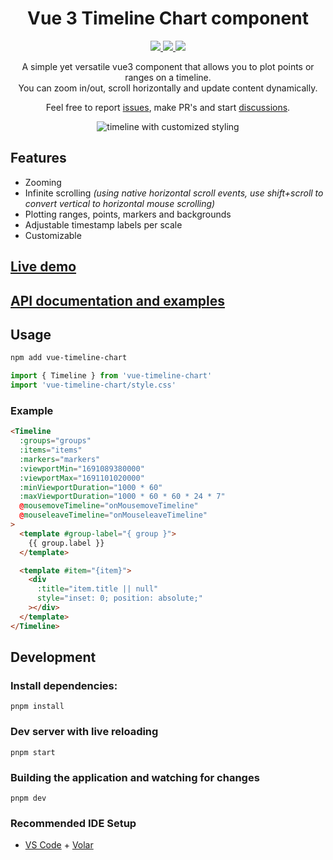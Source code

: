 <h1 align="center">
  Vue 3 Timeline Chart component
</h1>
<p align="center">
  <a href="https://github.com/laurens94/vue-timeline-chart" target="_blank">
    <img src="https://img.shields.io/github/v/release/laurens94/vue-timeline-chart">
  </a>
  <a href="https://www.npmjs.com/package/vue-timeline-chart">
    <img src="https://img.shields.io/npm/v/vue-timeline-chart">
  </a>
  <a href="https://www.npmjs.com/package/vue-timeline-chart">
    <img src="https://img.shields.io/bundlephobia/min/vue-timeline-chart">
  </a>
<p>

<p align="center">
  A simple yet versatile vue3 component that allows you to plot points or ranges on a timeline.<br>
  You can zoom in/out, scroll horizontally and update content dynamically.
<p>

<p align="center">
  Feel free to report <a href="https://github.com/laurens94/vue-timeline-chart/issues/new">issues</a>, make PR's and start <a href="https://github.com/laurens94/vue-timeline-chart/discussions/new/choose">discussions</a>.
<p>

<p align="center">
  <img src="https://github.com/laurens94/vue-timeline-chart/assets/5780704/5ab32f01-0034-4538-a2f3-15f03956420a" alt="timeline with customized styling">
</p>

## Features

- Zooming
- Infinite scrolling _(using native horizontal scroll events, use shift+scroll to convert vertical to horizontal mouse scrolling)_
- Plotting ranges, points, markers and backgrounds
- Adjustable timestamp labels per scale
- Customizable

## [Live demo](http://localhost:5173/vue-timeline-chart/examples/basic-example.html)

## [API documentation and examples](https://laurens94.github.io/vue-timeline-chart/reference/props.html)

## Usage

```sh
npm add vue-timeline-chart
```

```ts
import { Timeline } from 'vue-timeline-chart'
import 'vue-timeline-chart/style.css'
```

### Example
```html
<Timeline
  :groups="groups"
  :items="items"
  :markers="markers"
  :viewportMin="1691089380000"
  :viewportMax="1691101020000"
  :minViewportDuration="1000 * 60"
  :maxViewportDuration="1000 * 60 * 60 * 24 * 7"
  @mousemoveTimeline="onMousemoveTimeline"
  @mouseleaveTimeline="onMouseleaveTimeline"
>
  <template #group-label="{ group }">
    {{ group.label }}
  </template>

  <template #item="{item}">
    <div
      :title="item.title || null"
      style="inset: 0; position: absolute;"
    ></div>
  </template>
</Timeline>
```

## Development

### Install dependencies:
```
pnpm install
```

### Dev server with live reloading
```
pnpm start
```

### Building the application and watching for changes
```
pnpm dev
```

### Recommended IDE Setup

- [VS Code](https://code.visualstudio.com/) + [Volar](https://marketplace.visualstudio.com/items?itemName=Vue.volar)
